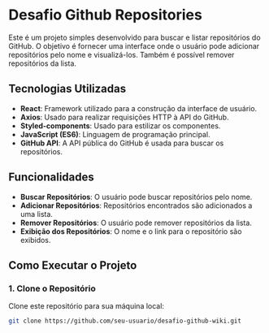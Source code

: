 # Desafio Github Repositories

Este é um projeto simples desenvolvido para buscar e listar repositórios do GitHub. O objetivo é fornecer uma interface onde o usuário pode adicionar repositórios pelo nome e visualizá-los. Também é possível remover repositórios da lista.

## Tecnologias Utilizadas

- **React**: Framework utilizado para a construção da interface de usuário.
- **Axios**: Usado para realizar requisições HTTP à API do GitHub.
- **Styled-components**: Usado para estilizar os componentes.
- **JavaScript (ES6)**: Linguagem de programação principal.
- **GitHub API**: A API pública do GitHub é usada para buscar os repositórios.

## Funcionalidades

- **Buscar Repositórios**: O usuário pode buscar repositórios pelo nome.
- **Adicionar Repositórios**: Repositórios encontrados são adicionados a uma lista.
- **Remover Repositórios**: O usuário pode remover repositórios da lista.
- **Exibição dos Repositórios**: O nome e o link para o repositório são exibidos.

## Como Executar o Projeto

### 1. Clone o Repositório

Clone este repositório para sua máquina local:

```bash
git clone https://github.com/seu-usuario/desafio-github-wiki.git
